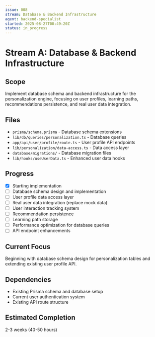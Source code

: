 ```yaml
---
issue: 008
stream: Database & Backend Infrastructure
agent: backend-specialist
started: 2025-08-27T00:49:20Z
status: in_progress
---
```


# Stream A: Database & Backend Infrastructure

## Scope
Implement database schema and backend infrastructure for the personalization engine, focusing on user profiles, learning paths, recommendations persistence, and real user data integration.

## Files
- `prisma/schema.prisma` - Database schema extensions
- `lib/db/queries/personalization.ts` - Database queries
- `app/api/user/profile/route.ts` - User profile API endpoints
- `lib/personalization/data-access.ts` - Data access layer
- `database/migrations/` - Database migration files
- `lib/hooks/useUserData.ts` - Enhanced user data hooks

## Progress
- [x] Starting implementation
- [ ] Database schema design and implementation
- [ ] User profile data access layer
- [ ] Real user data integration (replace mock data)
- [ ] User interaction tracking system
- [ ] Recommendation persistence
- [ ] Learning path storage
- [ ] Performance optimization for database queries
- [ ] API endpoint enhancements

## Current Focus
Beginning with database schema design for personalization tables and extending existing user profile API.

## Dependencies
- Existing Prisma schema and database setup
- Current user authentication system
- Existing API route structure

## Estimated Completion
2-3 weeks (40-50 hours)